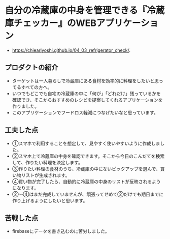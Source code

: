 # 自分の冷蔵庫の中身を管理できる『冷蔵庫チェッカー』のWEBアプリケーション
- https://chieariyoshi.github.io/04_03_refrigerator_check/.

## プロダクトの紹介
- ターゲットは一人暮らしで冷蔵庫にある食材を効率的に料理をしたいと思ってるすべての方へ。
- いつでもどこでも自宅の冷蔵庫の中に「何が」「どれだけ」残っているかを確認でき、そこからおすすめのレシピを提案してくれるアプリケーションを作りました。
- このアプリケーションでフードロス軽減につなげたいなと思っています。

## 工夫した点
- ①スマホで利用することを想定して、見やすく使いやすいように作成しました。
- ②スマホ上で冷蔵庫の中身を確認できます。そこから今日のこんだてを検索して、作りたい料理を決定します。
- ③作りたい料理の食材のうち、冷蔵庫の中にないピックアップを選んで、買い物リストが生成されます。
- ④買い物が完了したら、自動的に冷蔵庫の中身のリストが反映されるようになります。
- ②〜④はまだ完成していませんが、頑張ってせめて②だけでも期日までに作り上げるようにしたいと思います。

## 苦戦した点
- firebaseにデータを書き込むのに苦労しました。
